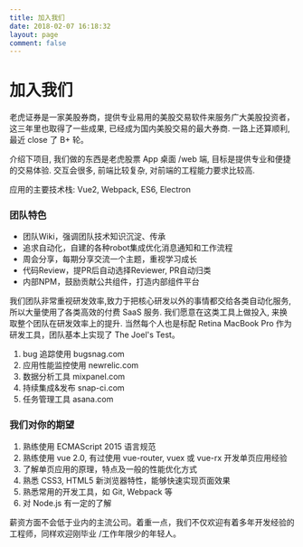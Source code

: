 ```yaml
---
title: 加入我们
date: 2018-02-07 16:18:32
layout: page
comment: false
---
```


# 加入我们
老虎证券是一家美股券商，提供专业易用的美股交易软件来服务广大美股投资者，这三年里也取得了一些成果, 已经成为国内美股交易的最大券商. 一路上还算顺利, 最近 close 了 B+ 轮。

介绍下项目, 我们做的东西是老虎股票 App 桌面 /web 端, 目标是提供专业和便捷的交易体验. 交互会很多, 前端比较复杂, 对前端的工程能力要求比较高.

应用的主要技术栈: Vue2, Webpack, ES6, Electron

### 团队特色

* 团队Wiki，强调团队技术知识沉淀、传承
* 追求自动化，自建的各种robot集成优化消息通知和工作流程
* 周会分享，每期分享交流一个主题，重视学习成长
* 代码Review，提PR后自动选择Reviewer, PR自动归类
* 内部NPM，鼓励贡献公共组件，打造内部组件平台

我们团队非常重视研发效率,致力于把核心研发以外的事情都交给各类自动化服务, 所以大量使用了各类高效的付费 SaaS 服务. 我们愿意在这类工具上做投入, 来换取整个团队在研发效率上的提升. 当然每个人也是标配 Retina MacBook Pro 作为研发工具，团队基本上实现了 The Joel's Test。  
 
1. bug 追踪使用 bugsnag.com
2. 应用性能监控使用 newrelic.com
3. 数据分析工具 mixpanel.com
4. 持续集成&发布 snap-ci.com
5. 任务管理工具 asana.com

### 我们对你的期望

1. 熟练使用 ECMAScript 2015 语言规范
2. 熟练使用 vue 2.0, 有过使用 vue-router, vuex 或 vue-rx 开发单页应用经验
3. 了解单页应用的原理，特点及一般的性能优化方式
4. 熟悉 CSS3, HTML5 新浏览器特性，能够快速实现页面效果
5. 熟悉常用的开发工具，如 Git, Webpack 等
6. 对 Node.js 有一定的了解


薪资方面不会低于业内的主流公司。着重一点，我们不仅欢迎有着多年开发经验的工程师，同样欢迎刚毕业 /工作年限少的年轻人。

